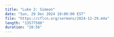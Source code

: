 ```yaml
---
title: "Luke 2: Simeon"
date: "Sun, 29 Dec 2024 10:00:00 EST"
file: "https://cflcn.org/sermons/2024-12-29.m4a"
length: "13577508"
duration: "28:56"
---
```

